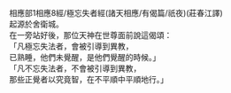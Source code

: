 相應部1相應8經/極忘失者經(諸天相應/有偈篇/祇夜)(莊春江譯)  
起源於舍衛城。  
在一旁站好後，那位天神在世尊面前說這偈頌：  
「凡極忘失法者，會被引導到異教，  
已熟睡，他們未覺醒，是他們覺醒的時候。」  
「凡不忘失法者，不會被引導到異教，  
那些正覺者以究竟智，在不平順中平順地行。」  
  
  
